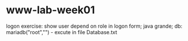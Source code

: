 # www-lab-week01
logon exercise: show user depend on role in logon form;
java grande;
db: mariadb("root","") - excute in file Database.txt

